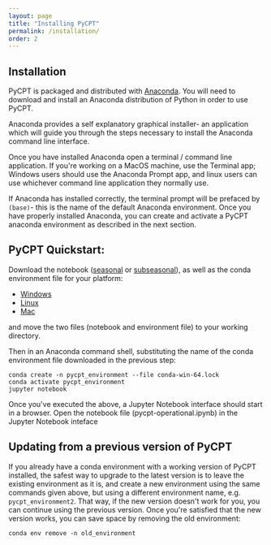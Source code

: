 ```yaml
---
layout: page
title: "Installing PyCPT"
permalink: /installation/
order: 2
---
```


## Installation

PyCPT is packaged and distributed with [Anaconda](https://www.anaconda.com/products/distribution). You will need to download and install an Anaconda distribution of Python in order to use PyCPT. 

Anaconda provides a self explanatory graphical installer- an application which will guide you through the steps necessary to install the Anaconda command line interface. 

Once you have installed Anaconda open a terminal / command line application. If you're working on a MacOS machine, use the Terminal app; Windows users should use the Anaconda Prompt app, and linux users can use whichever command line application they normally use. 

If Anaconda has installed correctly, the terminal prompt will be prefaced by ```(base)```- this is the name of the default Anaconda environment. Once you have properly installed Anaconda, you can create and activate a PyCPT anaconda environment as described in the next section. 

## PyCPT Quickstart:

Download the notebook ([seasonal](https://github.com/iri-pycpt/notebooks/releases/latest/download/pycpt-operational.ipynb) or [subseasonal](https://github.com/iri-pycpt/notebooks/releases/latest/download/pycpt-s2s.ipynb)), as well as the conda environment file for your platform:

- [Windows](https://github.com/iri-pycpt/notebooks/releases/latest/download/conda-win-64.lock)
- [Linux](https://github.com/iri-pycpt/notebooks/releases/latest/download/conda-linux-64.lock)
- [Mac](https://github.com/iri-pycpt/notebooks/releases/latest/download/conda-osx-64.lock)

and move the two files (notebook and environment file) to your working directory.

Then in an Anaconda command shell, substituting the name of the conda environment file downloaded in the previous step:

```
conda create -n pycpt_environment --file conda-win-64.lock
conda activate pycpt_environment
jupyter notebook
```

Once you've executed the above, a Jupyter Notebook interface should start in a browser. Open the notebook file (pycpt-operational.ipynb) in the Jupyter Notebook inteface

## Updating from a previous version of PyCPT

If you already have a conda environment with a working version of PyCPT installed, the safest way to upgrade to the latest version is to leave the existing environment as it is, and create a new environment using the same commands given above, but using a different environment name, e.g. `pycpt_environment2`. That way, if the new version doesn't work for you, you can continue using the previous version. Once you're satisfied that the new version works, you can save space  by removing the old environment:
```
conda env remove -n old_environment
```




